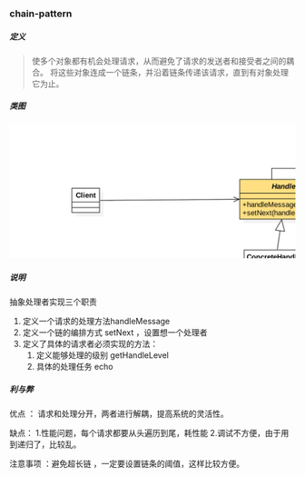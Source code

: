 ### chain-pattern


##### 定义
>使多个对象都有机会处理请求，从而避免了请求的发送者和接受者之间的耦合。
将这些对象连成一个链条，并沿着链条传递该请求，直到有对象处理它为止。



##### 类图
![](etc/chain.png)


##### 说明

抽象处理者实现三个职责

1. 定义一个请求的处理方法handleMessage
2. 定义一个链的编排方式 setNext ，设置想一个处理者
3. 定义了具体的请求者必须实现的方法：
    1. 定义能够处理的级别 getHandleLevel
    2. 具体的处理任务 echo
    
##### 利与弊

优点 ： 请求和处理分开，两者进行解耦，提高系统的灵活性。

缺点： 1.性能问题，每个请求都要从头遍历到尾，耗性能  2.调试不方便，由于用到递归了，比较乱。

注意事项 ：避免超长链 ，一定要设置链条的阈值，这样比较方便。
